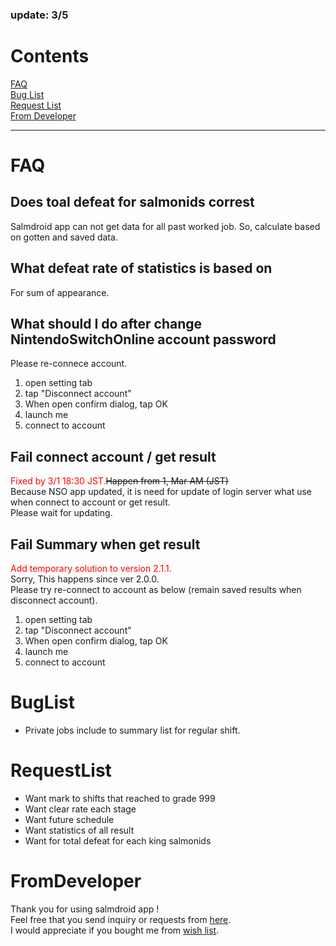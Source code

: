 ### update: 3/5

# Contents
[FAQ](#FAQ)<br>
[Bug List](#BugList)<br>
[Request List](#RequestList)<br>
[From Developer](#FromDeveloper)<br>

---

# FAQ

## Does toal defeat for salmonids correst
Salmdroid app can not get data for all past worked job.
So, calculate based on gotten and saved data.

## What defeat rate of statistics is based on
For sum of appearance.

## What should I do after change NintendoSwitchOnline account password
Please re-connece account.
1. open setting tab
2. tap "Disconnect account"
3. When open confirm dialog, tap OK
4. launch me
5. connect to account

## Fail connect account / get result
<font color="Red">Fixed by 3/1 18:30 JST.</font>~~Happen from 1, Mar AM (JST)~~<br>
Because NSO app updated, it is need for update of login server what use when connect to account or get result.<br>
Please wait for updating.<br>

## Fail Summary when get result
<font color="Red">Add temporary solution to version 2.1.1.</font><br>
Sorry, This happens since ver 2.0.0.<br>
Please try re-connect to account as below (remain saved results when disconnect account).<br>
1. open setting tab
2. tap "Disconnect account"
3. When open confirm dialog, tap OK
4. launch me
5. connect to account

# BugList
- Private jobs include to summary list for regular shift.

# RequestList
- Want mark to shifts that reached to grade 999
- Want clear rate each stage
- Want future schedule
- Want statistics of all result
- Want for total defeat for each king salmonids

# FromDeveloper
Thank you for using salmdroid app !<br>
Feel free that you send inquiry or requests from [here](https://docs.google.com/forms/d/e/1FAIpQLSfFl98x3KUkrAbwx0oG66yOFegL4Xc2ADAKDMhhGI2rZ5YGlg/viewform).<br>
I would appreciate if you bought me from [wish list](https://www.amazon.jp/hz/wishlist/ls/N266KX5GC3JF?ref_=wl_share).<br>